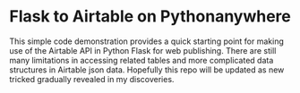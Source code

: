 # Flask to Airtable on Pythonanywhere
This simple code demonstration provides a quick starting point for making use of the Airtable API in Python Flask for web publishing.
There are still many limitations in accessing related tables and more complicated data structures in Airtable json data. Hopefully this repo will be updated as new tricked gradually revealed in my discoveries.
